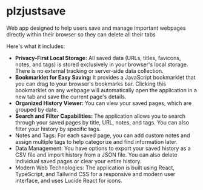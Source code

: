 # plzjustsave
Web app designed to help users save and manage important webpages directly within their browser so they can delete all their tabs

Here's what it includes:

* <b> Privacy-First Local Storage: </b> All saved data (URLs, titles, favicons, notes, and tags) is stored exclusively in your browser's local storage. There is no external tracking or server-side data collection.
* <b> Bookmarklet for Easy Saving: </b> It provides a JavaScript bookmarklet that you can drag to your browser's bookmarks bar. Clicking this bookmarklet on any webpage will automatically open the application in a new tab and save the current page's details.
* <b> Organized History Viewer: </b> You can view your saved pages, which are grouped by date.
* <b> Search and Filter Capabilities: </b> The application allows you to search through your saved pages by title, URL, notes, and tags. You can also filter your history by specific tags.
* Notes and Tags: For each saved page, you can add custom notes and assign multiple tags to help categorize and find information later.
* Data Management: You have options to export your saved history as a CSV file and import history from a JSON file. You can also delete individual saved pages or clear your entire history.
* Modern Web Technologies: The application is built using React, TypeScript, and Tailwind CSS for a responsive and modern user interface, and uses Lucide React for icons.
